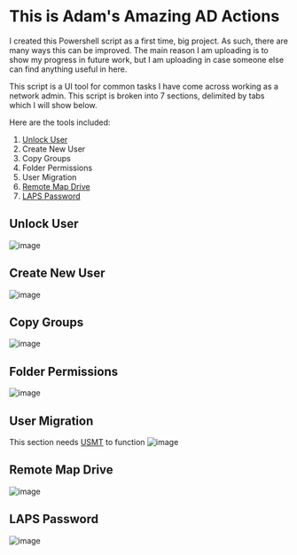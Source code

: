 # This is Adam's Amazing AD Actions
I created this Powershell script as a first time, big project. As such, there are many ways this can be improved. The main reason I am uploading is to show my progress in future work, but I am uploading in case someone else can find anything useful in here.

This script is a UI tool for common tasks I have come across working as a network admin. This script is broken into 7 sections, delimited by tabs which I will show below.

Here are the tools included:
1. [Unlock User](#unlock-user)
2. Create New User
3. Copy Groups
4. Folder Permissions
5. User Migration
6. [Remote Map Drive]()
7. [LAPS Password](#laps-password)
## Unlock User
![image](https://github.com/AdamBastin/AAAA/assets/73455686/96b9d282-62cb-484d-b158-5461c5bf5c7c)

## Create New User
![image](https://github.com/AdamBastin/AAAA/assets/73455686/e1bda3e9-f629-4508-b3c0-9e541338239e)

## Copy Groups
![image](https://github.com/AdamBastin/AAAA/assets/73455686/62975757-3376-4e79-9b34-4fa4be491e29)

## Folder Permissions
![image](https://github.com/AdamBastin/AAAA/assets/73455686/0ebfd3cc-fc1a-410e-9f08-3b7d12bfa313)

## User Migration
This section needs [USMT](https://learn.microsoft.com/en-us/windows/deployment/usmt/usmt-overview) to function
![image](https://github.com/AdamBastin/AAAA/assets/73455686/03eed53c-43f5-4f50-a8ca-cfd2128e9a86)

## Remote Map Drive
![image](https://github.com/AdamBastin/AAAA/assets/73455686/c7141979-2d71-486e-a567-eceedc25efad)

## LAPS Password
![image](https://github.com/AdamBastin/AAAA/assets/73455686/c9b298b7-646a-4155-a013-65f7606018b1)
